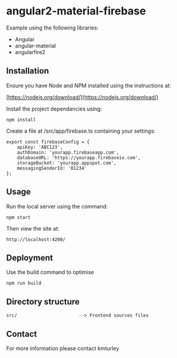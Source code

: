# angular2-material-firebase

Example using the following libraries:
* Angular
* angular-material
* angularfire2

## Installation

Ensure you have Node and NPM installed using the instructions at:

[https://nodejs.org/download/](https://nodejs.org/download/)

Install the project dependancies using:

    npm install

Create a file at /src/app/firebase.ts containing your settings:

    export const firebaseConfig = {
        apiKey: 'ABC123',
        authDomain: 'yourapp.firebaseapp.com',
        databaseURL: 'https://yourapp.firebaseio.com',
        storageBucket: 'yourapp.appspot.com',
        messagingSenderId: '01234'
    };

## Usage

Run the local server using the command:

    npm start

Then view the site at:

    http://localhost:4200/


## Deployment

Use the build command to optimise

    npm run build


## Directory structure

    src/                       --> Frontend sources files


## Contact

For more information please contact kmturley